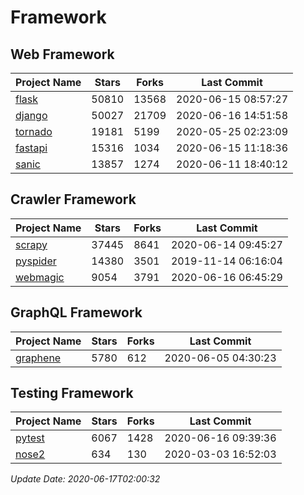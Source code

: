 # Framework

## Web Framework

| Project Name | Stars | Forks | Last Commit |
| ------------ | ----- | ----- | ----------- |
| [flask](https://github.com/pallets/flask) | 50810 | 13568 | 2020-06-15 08:57:27 |
| [django](https://github.com/django/django) | 50027 | 21709 | 2020-06-16 14:51:58 |
| [tornado](https://github.com/tornadoweb/tornado) | 19181 | 5199 | 2020-05-25 02:23:09 |
| [fastapi](https://github.com/tiangolo/fastapi) | 15316 | 1034 | 2020-06-15 11:18:36 |
| [sanic](https://github.com/huge-success/sanic) | 13857 | 1274 | 2020-06-11 18:40:12 |

## Crawler Framework

| Project Name | Stars | Forks | Last Commit |
| ------------ | ----- | ----- | ----------- |
| [scrapy](https://github.com/scrapy/scrapy) | 37445 | 8641 | 2020-06-14 09:45:27 |
| [pyspider](https://github.com/binux/pyspider) | 14380 | 3501 | 2019-11-14 06:16:04 |
| [webmagic](https://github.com/code4craft/webmagic) | 9054 | 3791 | 2020-06-16 06:45:29 |

## GraphQL Framework

| Project Name | Stars | Forks | Last Commit |
| ------------ | ----- | ----- | ----------- |
| [graphene](https://github.com/graphql-python/graphene) | 5780 | 612 | 2020-06-05 04:30:23 |

## Testing Framework

| Project Name | Stars | Forks | Last Commit |
| ------------ | ----- | ----- | ----------- |
| [pytest](https://github.com/pytest-dev/pytest) | 6067 | 1428 | 2020-06-16 09:39:36 |
| [nose2](https://github.com/nose-devs/nose2) | 634 | 130 | 2020-03-03 16:52:03 |

*Update Date: 2020-06-17T02:00:32*
